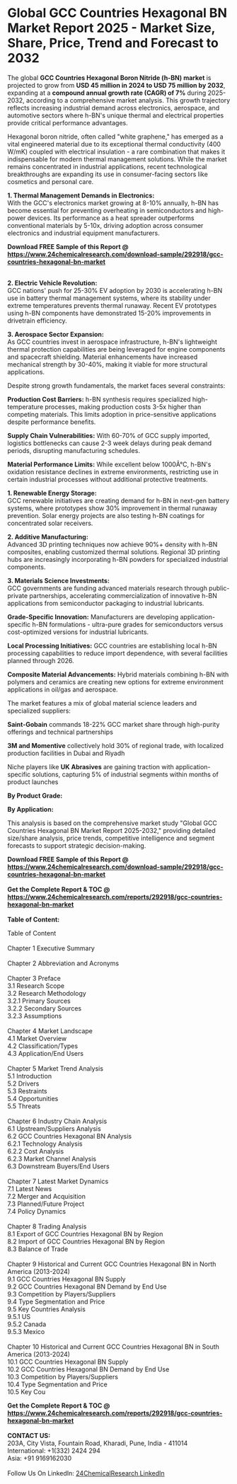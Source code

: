 <h1>Global GCC Countries Hexagonal BN Market Report 2025 - Market Size, Share, Price, Trend and Forecast to 2032</h1><p>The global <strong>GCC Countries Hexagonal Boron Nitride (h-BN) market</strong> is projected to grow from <strong>USD 45 million in 2024 to USD 75 million by 2032</strong>, expanding at a <strong>compound annual growth rate (CAGR) of 7%</strong> during 2025-2032, according to a comprehensive market analysis. This growth trajectory reflects increasing industrial demand across electronics, aerospace, and automotive sectors where h-BN's unique thermal and electrical properties provide critical performance advantages.</p><p>Hexagonal boron nitride, often called "white graphene," has emerged as a vital engineered material due to its exceptional thermal conductivity (400 W/mK) coupled with electrical insulation - a rare combination that makes it indispensable for modern thermal management solutions. While the market remains concentrated in industrial applications, recent technological breakthroughs are expanding its use in consumer-facing sectors like cosmetics and personal care.</p><p><strong>1. Thermal Management Demands in Electronics:</strong><br>
With the GCC's electronics market growing at 8-10% annually, h-BN has become essential for preventing overheating in semiconductors and high-power devices. Its performance as a heat spreader outperforms conventional materials by 5-10x, driving adoption across consumer electronics and industrial equipment manufacturers.</p><div><b>Download FREE Sample of this Report @ 
            <a href="https://www.24chemicalresearch.com/download-sample/292918/gcc-countries-hexagonal-bn-market">
            https://www.24chemicalresearch.com/download-sample/292918/gcc-countries-hexagonal-bn-market</a></b></div><br><p><strong>2. Electric Vehicle Revolution:</strong><br>
GCC nations' push for 25-30% EV adoption by 2030 is accelerating h-BN use in battery thermal management systems, where its stability under extreme temperatures prevents thermal runaway. Recent EV prototypes using h-BN components have demonstrated 15-20% improvements in drivetrain efficiency.</p><p><strong>3. Aerospace Sector Expansion:</strong><br>
As GCC countries invest in aerospace infrastructure, h-BN's lightweight thermal protection capabilities are being leveraged for engine components and spacecraft shielding. Material enhancements have increased mechanical strength by 30-40%, making it viable for more structural applications.</p><p>Despite strong growth fundamentals, the market faces several constraints:</p><p><strong>Production Cost Barriers:</strong> h-BN synthesis requires specialized high-temperature processes, making production costs 3-5x higher than competing materials. This limits adoption in price-sensitive applications despite performance benefits.</p><p><strong>Supply Chain Vulnerabilities:</strong> With 60-70% of GCC supply imported, logistics bottlenecks can cause 2-3 week delays during peak demand periods, disrupting manufacturing schedules.</p><p><strong>Material Performance Limits:</strong> While excellent below 1000Â°C, h-BN's oxidation resistance declines in extreme environments, restricting use in certain industrial processes without additional protective treatments.</p><p><strong>1. Renewable Energy Storage:</strong><br>
GCC renewable initiatives are creating demand for h-BN in next-gen battery systems, where prototypes show 30% improvement in thermal runaway prevention. Solar energy projects are also testing h-BN coatings for concentrated solar receivers.</p><p><strong>2. Additive Manufacturing:</strong><br>
Advanced 3D printing techniques now achieve 90%+ density with h-BN composites, enabling customized thermal solutions. Regional 3D printing hubs are increasingly incorporating h-BN powders for specialized industrial components.</p><p><strong>3. Materials Science Investments:</strong><br>
GCC governments are funding advanced materials research through public-private partnerships, accelerating commercialization of innovative h-BN applications from semiconductor packaging to industrial lubricants.</p><p><strong>Grade-Specific Innovation:</strong> Manufacturers are developing application-specific h-BN formulations - ultra-pure grades for semiconductors versus cost-optimized versions for industrial lubricants.</p><p><strong>Local Processing Initiatives:</strong> GCC countries are establishing local h-BN processing capabilities to reduce import dependence, with several facilities planned through 2026.</p><p><strong>Composite Material Advancements:</strong> Hybrid materials combining h-BN with polymers and ceramics are creating new options for extreme environment applications in oil/gas and aerospace.</p><p>The market features a mix of global material science leaders and specialized suppliers:</p><p><strong>Saint-Gobain</strong> commands 18-22% GCC market share through high-purity offerings and technical partnerships</p><p><strong>3M and Momentive</strong> collectively hold 30% of regional trade, with localized production facilities in Dubai and Riyadh</p><p>Niche players like <strong>UK Abrasives</strong> are gaining traction with application-specific solutions, capturing 5% of industrial segments within months of product launches</p><p><strong>By Product Grade:</strong></p><p><strong>By Application:</strong></p><p>This analysis is based on the comprehensive market study "Global GCC Countries Hexagonal BN Market Report 2025-2032," providing detailed size/share analysis, price trends, competitive intelligence and segment forecasts to support strategic decision-making.</p><div><b>Download FREE Sample of this Report @ 
            <a href="https://www.24chemicalresearch.com/download-sample/292918/gcc-countries-hexagonal-bn-market">
            https://www.24chemicalresearch.com/download-sample/292918/gcc-countries-hexagonal-bn-market</a></b></div><br><div><b>Get the Complete Report & TOC @ 
            <a href="https://www.24chemicalresearch.com/reports/292918/gcc-countries-hexagonal-bn-market">
            https://www.24chemicalresearch.com/reports/292918/gcc-countries-hexagonal-bn-market</a></b></div><br>
            <b>Table of Content:</b><p>Table of Content<br />
<br />
Chapter 1 Executive Summary<br />
<br />
Chapter 2 Abbreviation and Acronyms<br />
<br />
Chapter 3 Preface<br />
3.1 Research Scope<br />
3.2 Research Methodology<br />
  3.2.1 Primary Sources<br />
  3.2.2 Secondary Sources<br />
  3.2.3 Assumptions<br />
		<br />
Chapter 4 Market Landscape<br />
4.1 Market Overview<br />
4.2 Classification/Types<br />
4.3 Application/End Users<br />
<br />
Chapter 5 Market Trend Analysis <br />
5.1 Introduction<br />
5.2 Drivers<br />
5.3 Restraints<br />
5.4 Opportunities<br />
5.5 Threats<br />
<br />
Chapter 6 Industry Chain Analysis<br />
6.1 Upstream/Suppliers Analysis<br />
6.2 GCC Countries Hexagonal BN Analysis<br />
  6.2.1 Technology Analysis<br />
  6.2.2 Cost Analysis<br />
  6.2.3 Market Channel Analysis<br />
6.3 Downstream Buyers/End Users<br />
<br />
Chapter 7 Latest Market Dynamics<br />
7.1 Latest News<br />
7.2 Merger and Acquisition<br />
7.3 Planned/Future Project<br />
7.4 Policy Dynamics<br />
<br />
Chapter 8 Trading Analysis<br />
8.1 Export of GCC Countries Hexagonal BN by Region<br />
8.2 Import of GCC Countries Hexagonal BN by Region<br />
8.3 Balance of Trade<br />
<br />
Chapter 9 Historical and Current GCC Countries Hexagonal BN in North America (2013-2024)<br />
9.1 GCC Countries Hexagonal BN Supply <br />
9.2 GCC Countries Hexagonal BN Demand by End Use<br />
9.3 Competition by Players/Suppliers<br />
9.4 Type Segmentation and Price<br />
9.5 Key Countries Analysis<br />
  9.5.1 US<br />
  9.5.2 Canada<br />
  9.5.3 Mexico<br />
<br />
Chapter 10 Historical and Current GCC Countries Hexagonal BN in South America (2013-2024)<br />
10.1 GCC Countries Hexagonal BN Supply <br />
10.2 GCC Countries Hexagonal BN Demand by End Use<br />
10.3 Competition by Players/Suppliers<br />
10.4 Type Segmentation and Price<br />
10.5 Key Cou</p><div><b>Get the Complete Report & TOC @ 
            <a href="https://www.24chemicalresearch.com/reports/292918/gcc-countries-hexagonal-bn-market">
            https://www.24chemicalresearch.com/reports/292918/gcc-countries-hexagonal-bn-market</a></b></div><br><b>CONTACT US:</b><br>
            203A, City Vista, Fountain Road, Kharadi, Pune, India - 411014<br>
            International: +1(332) 2424 294<br>
            Asia: +91 9169162030 <br><br>
            Follow Us On LinkedIn: <a href="https://www.linkedin.com/company/24chemicalresearch/">24ChemicalResearch LinkedIn</a>